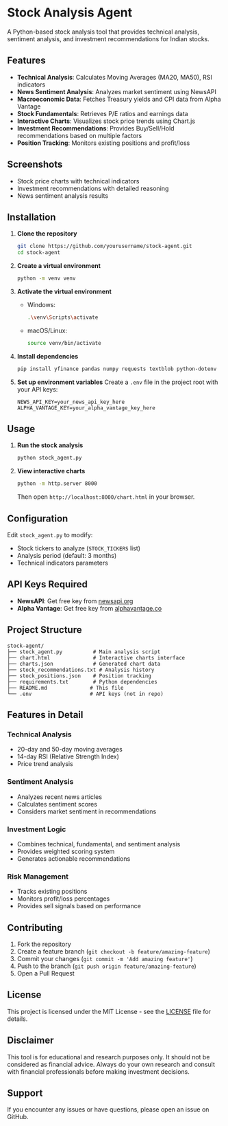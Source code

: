 # Stock Analysis Agent

A Python-based stock analysis tool that provides technical analysis, sentiment analysis, and investment recommendations for Indian stocks.

## Features

- **Technical Analysis**: Calculates Moving Averages (MA20, MA50), RSI indicators
- **News Sentiment Analysis**: Analyzes market sentiment using NewsAPI
- **Macroeconomic Data**: Fetches Treasury yields and CPI data from Alpha Vantage
- **Stock Fundamentals**: Retrieves P/E ratios and earnings data
- **Interactive Charts**: Visualizes stock price trends using Chart.js
- **Investment Recommendations**: Provides Buy/Sell/Hold recommendations based on multiple factors
- **Position Tracking**: Monitors existing positions and profit/loss

## Screenshots

- Stock price charts with technical indicators
- Investment recommendations with detailed reasoning
- News sentiment analysis results

## Installation

1. **Clone the repository**
   ```bash
   git clone https://github.com/yourusername/stock-agent.git
   cd stock-agent
   ```

2. **Create a virtual environment**
   ```bash
   python -m venv venv
   ```

3. **Activate the virtual environment**
   - Windows:
     ```bash
     .\venv\Scripts\activate
     ```
   - macOS/Linux:
     ```bash
     source venv/bin/activate
     ```

4. **Install dependencies**
   ```bash
   pip install yfinance pandas numpy requests textblob python-dotenv
   ```

5. **Set up environment variables**
   Create a `.env` file in the project root with your API keys:
   ```
   NEWS_API_KEY=your_news_api_key_here
   ALPHA_VANTAGE_KEY=your_alpha_vantage_key_here
   ```

## Usage

1. **Run the stock analysis**
   ```bash
   python stock_agent.py
   ```

2. **View interactive charts**
   ```bash
   python -m http.server 8000
   ```
   Then open `http://localhost:8000/chart.html` in your browser.

## Configuration

Edit `stock_agent.py` to modify:
- Stock tickers to analyze (`STOCK_TICKERS` list)
- Analysis period (default: 3 months)
- Technical indicators parameters

## API Keys Required

- **NewsAPI**: Get free key from [newsapi.org](https://newsapi.org)
- **Alpha Vantage**: Get free key from [alphavantage.co](https://alphavantage.co)

## Project Structure

```
stock-agent/
├── stock_agent.py          # Main analysis script
├── chart.html              # Interactive charts interface
├── charts.json             # Generated chart data
├── stock_recommendations.txt # Analysis history
├── stock_positions.json    # Position tracking
├── requirements.txt        # Python dependencies
├── README.md              # This file
└── .env                   # API keys (not in repo)
```

## Features in Detail

### Technical Analysis
- 20-day and 50-day moving averages
- 14-day RSI (Relative Strength Index)
- Price trend analysis

### Sentiment Analysis
- Analyzes recent news articles
- Calculates sentiment scores
- Considers market sentiment in recommendations

### Investment Logic
- Combines technical, fundamental, and sentiment analysis
- Provides weighted scoring system
- Generates actionable recommendations

### Risk Management
- Tracks existing positions
- Monitors profit/loss percentages
- Provides sell signals based on performance

## Contributing

1. Fork the repository
2. Create a feature branch (`git checkout -b feature/amazing-feature`)
3. Commit your changes (`git commit -m 'Add amazing feature'`)
4. Push to the branch (`git push origin feature/amazing-feature`)
5. Open a Pull Request

## License

This project is licensed under the MIT License - see the [LICENSE](LICENSE) file for details.

## Disclaimer

This tool is for educational and research purposes only. It should not be considered as financial advice. Always do your own research and consult with financial professionals before making investment decisions.

## Support

If you encounter any issues or have questions, please open an issue on GitHub. 